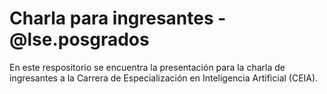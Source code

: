 # Charla para ingresantes - @lse.posgrados

En este respositorio se encuentra la presentación para la charla de ingresantes a la Carrera de Especialización en Inteligencia Artificial (CEIA).

